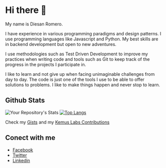 # Hi there 👋

My name is Diesan Romero.

I have experience in various programming paradigms and design patterns. I use programming languages like Javascript and Python. My best skills are in backend development but open to new adventures.

I use methodologies such as Test Driven Development to improve my practices when writing code and tools such as Git to keep track of the progress in the projects I participate in.

I like to learn and not give up when facing unimaginable challenges from day to day. The code is just one of the tools I use to be able to offer solutions to problems. I like to make things happen and never stop to learn.

## Github Stats

![Your Repository's Stats](https://github-readme-stats.vercel.app/api?username=romerodiesan&show_icons=true&theme=dark)
[![Top Langs](https://github-readme-stats.vercel.app/api/top-langs/?username=romerodiesan&theme=dark)](https://github.com/c-vefra/github-readme-stats)

Check my [Gists](https://gist.github.com/romerodiesan) and my [Kemus Labs Contributions](https://github.com/kemus-labs)

## Conect with me

- [Facebook](https://www.facebook.com/diesanromero)
- [Twitter](https://twitter.com/diesanromero)
- [Linkedin](https://www.linkedin.com/in/diesan-x-romero)
